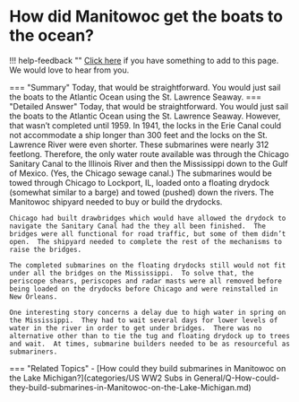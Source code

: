 # How did Manitowoc get the boats to the ocean?

!!! help-feedback ""
    [Click here](https://replace.md) if you have something to add to this page. We would love to hear from you.

=== "Summary"
    Today, that would be straightforward. You would just sail the boats to the Atlantic Ocean using the St. Lawrence Seaway.
=== "Detailed Answer"
    Today, that would be straightforward.  You would just sail the boats to the Atlantic Ocean using the St. Lawrence Seaway.  However, that wasn’t completed until 1959.  In 1941, the locks in the Erie Canal could not accommodate a ship longer than 300 feet and the locks on the St. Lawrence River were even shorter.  These submarines were nearly 312 feetlong.  Therefore, the only water route available was through the Chicago Sanitary Canal to the Illinois River and then the Mississippi down to the Gulf of Mexico.  (Yes, the Chicago sewage canal.)  The submarines would be towed through Chicago to Lockport, IL, loaded onto a floating drydock (somewhat similar to a barge) and towed (pushed) down the rivers.  The Manitowoc shipyard needed to buy or build the drydocks.

    Chicago had built drawbridges which would have allowed the drydock to navigate the Sanitary Canal had the they all been finished.  The bridges were all functional for road traffic, but some of them didn’t open.  The shipyard needed to complete the rest of the mechanisms to raise the bridges.

    The completed submarines on the floating drydocks still would not fit under all the bridges on the Mississippi.  To solve that, the periscope shears, periscopes and radar masts were all removed before being loaded on the drydocks before Chicago and were reinstalled in New Orleans.

    One interesting story concerns a delay due to high water in spring on the Mississippi.  They had to wait several days for lower levels of water in the river in order to get under bridges.  There was no alternative other than to tie the tug and floating drydock up to trees and wait.  At times, submarine builders needed to be as resourceful as submariners.
=== "Related Topics"
    - [How could they build submarines in Manitowoc on the Lake Michigan?](categories/US WW2 Subs in General/Q-How-could-they-build-submarines-in-Manitowoc-on-the-Lake-Michigan.md)
